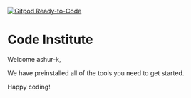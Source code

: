 [![Gitpod Ready-to-Code](https://img.shields.io/badge/Gitpod-Ready--to--Code-blue?logo=gitpod)](https://gitpod.io/#https://github.com/ashur-k/Data-Centric-Milestone-Project) 

# Code Institute

Welcome ashur-k,

We have preinstalled all of the tools you need to get started.

Happy coding!